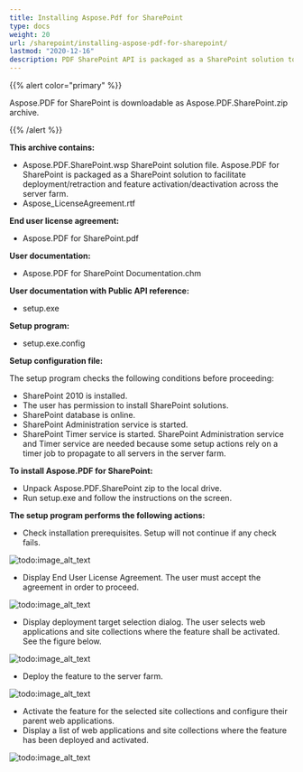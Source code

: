 ```yaml
---
title: Installing Aspose.Pdf for SharePoint
type: docs
weight: 20
url: /sharepoint/installing-aspose-pdf-for-sharepoint/
lastmod: "2020-12-16"
description: PDF SharePoint API is packaged as a SharePoint solution to simplify server farm deployment, retraction, activation, and deactivation.
---
```


{{% alert color="primary" %}}

Aspose.PDF for SharePoint is downloadable as Aspose.PDF.SharePoint.zip archive.

{{% /alert %}}

**This archive contains:**

- Aspose.PDF.SharePoint.wsp
  SharePoint solution file. Aspose.PDF for SharePoint is packaged as a SharePoint solution to facilitate deployment/retraction and feature activation/deactivation across the server farm.
- Aspose_LicenseAgreement.rtf

**End user license agreement:**

- Aspose.PDF for SharePoint.pdf

**User documentation:**

- Aspose.PDF for SharePoint Documentation.chm

**User documentation with Public API reference:**

- setup.exe

**Setup program:**

- setup.exe.config

**Setup configuration file:**

The setup program checks the following conditions before proceeding:

- SharePoint 2010 is installed.
- The user has permission to install SharePoint solutions.
- SharePoint database is online.
- SharePoint Administration service is started.
- SharePoint Timer service is started. SharePoint Administration service and Timer service are needed because some setup actions rely on a timer job to propagate to all servers in the server farm.

**To install Aspose.PDF for SharePoint:**

- Unpack Aspose.PDF.SharePoint zip to the local drive.
- Run setup.exe and follow the instructions on the screen.

**The setup program performs the following actions:**

- Check installation prerequisites. Setup will not continue if any check fails.

![todo:image_alt_text](installing-aspose-pdf-for-sharepoint_1.png)



- Display End User License Agreement. The user must accept the agreement in order to proceed.

![todo:image_alt_text](installing-aspose-pdf-for-sharepoint_2.png)



- Display deployment target selection dialog. The user selects web applications and site collections where the feature shall be activated. See the figure below.

![todo:image_alt_text](installing-aspose-pdf-for-sharepoint_3.png)



- Deploy the feature to the server farm.

![todo:image_alt_text](installing-aspose-pdf-for-sharepoint_4.png)



- Activate the feature for the selected site collections and configure their parent web applications.
- Display a list of web applications and site collections where the feature has been deployed and activated.

![todo:image_alt_text](installing-aspose-pdf-for-sharepoint_5.png)
